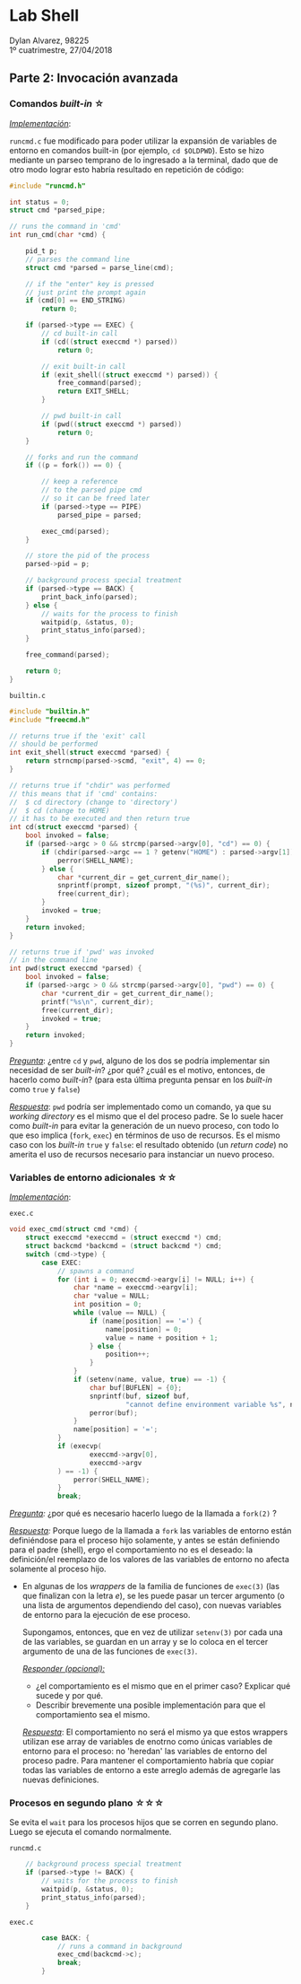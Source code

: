 # Lab Shell

Dylan Alvarez, 98225    
1º cuatrimestre, 27/04/2018

## Parte 2: Invocación avanzada

### Comandos _built-in_ ☆

_<u>Implementación</u>_:

`runcmd.c` fue modificado para poder utilizar la expansión de variables de entorno en comandos built-in (por ejemplo, `cd $OLDPWD`). Esto se hizo mediante un parseo temprano de lo ingresado a la terminal, dado que de otro modo lograr esto habría resultado en repetición de código: 
```c
#include "runcmd.h"

int status = 0;
struct cmd *parsed_pipe;

// runs the command in 'cmd'
int run_cmd(char *cmd) {

    pid_t p;
    // parses the command line
    struct cmd *parsed = parse_line(cmd);

    // if the "enter" key is pressed
    // just print the prompt again
    if (cmd[0] == END_STRING)
        return 0;

    if (parsed->type == EXEC) {
        // cd built-in call
        if (cd((struct execcmd *) parsed))
            return 0;

        // exit built-in call
        if (exit_shell((struct execcmd *) parsed)) {
            free_command(parsed);
            return EXIT_SHELL;
        }

        // pwd built-in call
        if (pwd((struct execcmd *) parsed))
            return 0;
    }

    // forks and run the command
    if ((p = fork()) == 0) {

        // keep a reference
        // to the parsed pipe cmd
        // so it can be freed later
        if (parsed->type == PIPE)
            parsed_pipe = parsed;

        exec_cmd(parsed);
    }

    // store the pid of the process
    parsed->pid = p;

    // background process special treatment
    if (parsed->type == BACK) {
        print_back_info(parsed);
    } else {
        // waits for the process to finish
        waitpid(p, &status, 0);
        print_status_info(parsed);
    }

    free_command(parsed);

    return 0;
}
```

`builtin.c`

```c
#include "builtin.h"
#include "freecmd.h"

// returns true if the 'exit' call
// should be performed
int exit_shell(struct execcmd *parsed) {
    return strncmp(parsed->scmd, "exit", 4) == 0;
}

// returns true if "chdir" was performed
// this means that if 'cmd' contains:
// 	$ cd directory (change to 'directory')
// 	$ cd (change to HOME)
// it has to be executed and then return true
int cd(struct execcmd *parsed) {
    bool invoked = false;
    if (parsed->argc > 0 && strcmp(parsed->argv[0], "cd") == 0) {
        if (chdir(parsed->argc == 1 ? getenv("HOME") : parsed->argv[1]) == -1) {
            perror(SHELL_NAME);
        } else {
            char *current_dir = get_current_dir_name();
            snprintf(prompt, sizeof prompt, "(%s)", current_dir);
            free(current_dir);
        }
        invoked = true;
    }
    return invoked;
}

// returns true if 'pwd' was invoked
// in the command line
int pwd(struct execcmd *parsed) {
    bool invoked = false;
    if (parsed->argc > 0 && strcmp(parsed->argv[0], "pwd") == 0) {
        char *current_dir = get_current_dir_name();
        printf("%s\n", current_dir);
        free(current_dir);
        invoked = true;
    }
    return invoked;
}
```

_<u>Pregunta</u>_: ¿entre `cd` y `pwd`, alguno de los dos se podría implementar sin necesidad de ser _built-in_? ¿por qué? ¿cuál es el motivo, entonces, de hacerlo como _built-in_? (para esta última pregunta pensar en los _built-in_ como `true` y `false`)

_<u>Respuesta</u>_: `pwd` podría ser implementado como un comando, ya que su _working directory_ es el mismo que el del proceso padre. Se lo suele hacer como _built-in_ para evitar la generación de un nuevo proceso, con todo lo que eso implica (`fork`, `exec`) en términos de uso de recursos. Es el mismo caso con los _built-in_ `true` y `false`: el resultado obtenido (un _return code_) no amerita el uso de recursos necesario para instanciar un nuevo proceso.

### Variables de entorno adicionales ☆☆
_<u>Implementación</u>_:

`exec.c`

```c
void exec_cmd(struct cmd *cmd) {
    struct execcmd *execcmd = (struct execcmd *) cmd;
    struct backcmd *backcmd = (struct backcmd *) cmd;
    switch (cmd->type) {
        case EXEC:
            // spawns a command
            for (int i = 0; execcmd->eargv[i] != NULL; i++) {
                char *name = execcmd->eargv[i];
                char *value = NULL;
                int position = 0;
                while (value == NULL) {
                    if (name[position] == '=') {
                        name[position] = 0;
                        value = name + position + 1;
                    } else {
                        position++;
                    }
                }
                if (setenv(name, value, true) == -1) {
                    char buf[BUFLEN] = {0};
                    snprintf(buf, sizeof buf,
                             "cannot define environment variable %s", name);
                    perror(buf);
                }
                name[position] = '=';
            }
            if (execvp(
                    execcmd->argv[0],
                    execcmd->argv
            ) == -1) {
                perror(SHELL_NAME);
            }
            break;
```

  _<u>Pregunta</u>:_ ¿por qué es necesario hacerlo luego de la llamada a `fork(2)` ?
  
  _<u>Respuesta</u>:_ Porque luego de la llamada a `fork` las variables de entorno están definiéndose para el proceso hijo solamente, y antes se están definiendo para el padre (shell), ergo el comportamiento no es el deseado: la definición/el reemplazo de los valores de las variables de entorno no afecta solamente al proceso hijo.

- En algunas de los _wrappers_ de la familia de funciones de `exec(3)` (las que finalizan con la letra _e_), se les puede pasar un tercer argumento (o una lista de argumentos dependiendo del caso), con nuevas variables de entorno para la ejecución de ese proceso. 

  Supongamos, entonces, que en vez de utilizar `setenv(3)` por cada una de las variables, se guardan en un array y se lo coloca en el tercer argumento de una de las funciones de `exec(3)`.

  _<u>Responder (opcional):</u>_

  - ¿el comportamiento es el mismo que en el primer caso? Explicar qué sucede y por qué.
  - Describir brevemente una posible implementación para que el comportamiento sea el mismo.
  
  _<u>Respuesta</u>_: El comportamiento no será el mismo ya que estos wrappers utilizan ese array de variables de enotrno como únicas variables de entorno para el proceso: no 'heredan' las variables de entorno del proceso padre. Para mantener el comportamiento habría que copiar todas las variables de entorno a este arreglo además de agregarle las nuevas definiciones.

### Procesos en segundo plano ☆☆☆

Se evita el `wait` para los procesos hijos que se corren en segundo plano. Luego se ejecuta el comando normalmente.

`runcmd.c`

```c
    // background process special treatment
    if (parsed->type != BACK) {
        // waits for the process to finish
        waitpid(p, &status, 0);
        print_status_info(parsed);
    }
```

`exec.c`

```c
        case BACK: {
            // runs a command in background
            exec_cmd(backcmd->c);
            break;
        }
```
